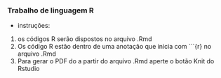 ### Trabalho de linguagem R

- instruções:
1. os códigos R serão dispostos no arquivo .Rmd
2. Os código R estão dentro de uma anotação que inicia com ```{r}  no arquivo .Rmd
3. Para gerar o PDF do a partir do arquivo .Rmd aperte o botão Knit do Rstudio